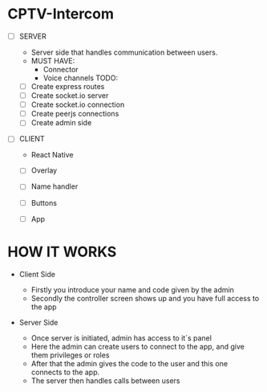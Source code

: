 # CPTV-Intercom

- [ ] SERVER
  - Server side that handles communication between users.
  * MUST HAVE:
    - Connector
    - Voice channels
  TODO:
  - [ ] Create express routes
  - [ ] Create socket.io server
  - [ ] Create socket.io connection
  - [ ] Create peerjs connections
  - [ ] Create admin side

- [ ] CLIENT
  * React Native
  
  - [ ] Overlay
  - [ ] Name handler 
  - [ ] Buttons
  - [ ] App


# HOW IT WORKS #

* Client Side
  - Firstly you introduce your name and code given by the admin
  - Secondly the controller screen shows up and you have full access to the app

* Server Side
  - Once server is initiated, admin has access to it´s panel
  - Here the admin can create users to connect to the app, and give them privileges or roles
  - After that the admin gives the code to the user and this one connects to the app.
  - The server then handles calls between users
